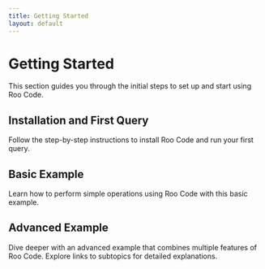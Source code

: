 ```yaml
---
title: Getting Started
layout: default
---
```


# Getting Started

This section guides you through the initial steps to set up and start using Roo Code.

## Installation and First Query

Follow the step-by-step instructions to install Roo Code and run your first query.

## Basic Example

Learn how to perform simple operations using Roo Code with this basic example.

## Advanced Example

Dive deeper with an advanced example that combines multiple features of Roo Code. Explore links to subtopics for detailed explanations.
